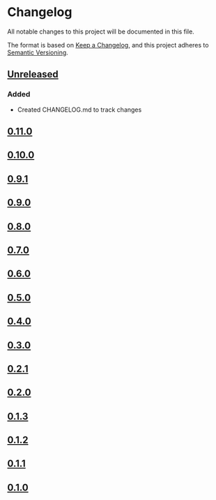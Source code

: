 # Changelog
All notable changes to this project will be documented in this file.

The format is based on [Keep a Changelog](https://keepachangelog.com/en/1.0.0/),
and this project adheres to [Semantic Versioning](https://semver.org/spec/v2.0.0.html).

## [Unreleased]

### Added
- Created CHANGELOG.md to track changes

## [0.11.0]

## [0.10.0]

## [0.9.1]

## [0.9.0]

## [0.8.0]

## [0.7.0]

## [0.6.0]

## [0.5.0]

## [0.4.0]

## [0.3.0]

## [0.2.1]

## [0.2.0]

## [0.1.3]

## [0.1.2]

## [0.1.1]

## [0.1.0]

[Unreleased]: https://github.com/thombruce/credible/compare/v0.11.0...HEAD
[0.11.0]: https://github.com/thombruce/credible/compare/v0.10.0...v0.11.0
[0.10.0]: https://github.com/thombruce/credible/compare/v0.9.1...v0.10.0
[0.9.1]: https://github.com/thombruce/credible/compare/v0.9.0...v0.9.1
[0.9.0]: https://github.com/thombruce/credible/compare/v0.8.0...v0.9.0
[0.8.0]: https://github.com/thombruce/credible/compare/v0.7.0...v0.8.0
[0.7.0]: https://github.com/thombruce/credible/compare/v0.6.0...v0.7.0
[0.6.0]: https://github.com/thombruce/credible/compare/v0.5.0...v0.6.0
[0.5.0]: https://github.com/thombruce/credible/compare/v0.4.0...v0.5.0
[0.4.0]: https://github.com/thombruce/credible/compare/v0.3.0...v0.4.0
[0.3.0]: https://github.com/thombruce/credible/compare/v0.2.1...v0.3.0
[0.2.1]: https://github.com/thombruce/credible/compare/v0.2.0...v0.2.1
[0.2.0]: https://github.com/thombruce/credible/compare/v0.1.3...v0.2.0
[0.1.3]: https://github.com/thombruce/credible/compare/v0.1.2...v0.1.3
[0.1.2]: https://github.com/thombruce/credible/compare/v0.1.1...v0.1.2
[0.1.1]: https://github.com/thombruce/credible/compare/v0.1.0...v0.1.1
[0.1.0]: https://github.com/thombruce/credible/releases/tag/v0.1.0
